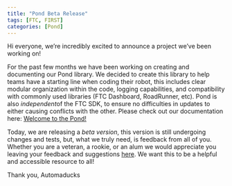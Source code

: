 ```yaml
---
title: "Pond Beta Release"
tags: [FTC, FIRST]
categories: [Pond]
---
```

Hi everyone, we’re incredibly excited to announce a project we’ve been working on!

For the past few months we have been working on creating and documenting our Pond library. We decided to create this library to help teams have a starting line when coding their robot, this includes clear modular organization within the code, logging capabilities, and compatibility with commonly used libraries (FTC Dashboard, RoadRunner, etc). Pond is also *independent*of the FTC SDK, to ensure no difficulties in updates to either causing conflicts with the other. Please check out our documentation here: [Welcome to the Pond!](/pond) 

Today, we are releasing a *beta version*, this version is still undergoing changes and tests, but, what we truly need, is feedback from all of you. Whether you are a veteran, a rookie, or an alum we would appreciate you leaving your feedback and suggestions [here](/pond/feedback). We want this to be a helpful and accessible resource to all!

Thank you, Automaducks